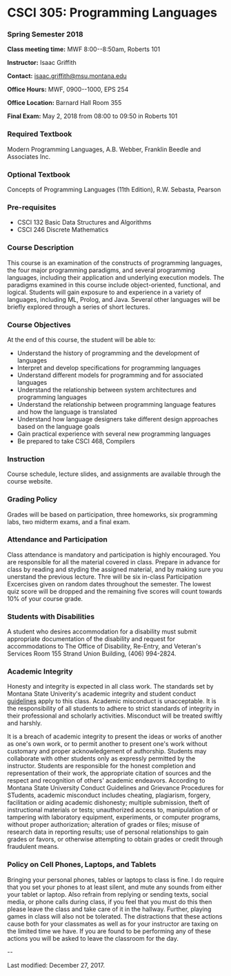 # CSCI 305: Programming Languages
### Spring Semester 2018

**Class meeting time:** MWF 8:00--8:50am, Roberts 101

**Instructor:** Isaac Griffith

**Contact:** isaac.griffith@msu.montana.edu

**Office Hours:** MWF, 0900--1000, EPS 254

**Office Location:** Barnard Hall Room 355

**Final Exam:** May 2, 2018 from 08:00 to 09:50 in Roberts 101

### Required Textbook
Modern Programming Languages, A.B. Webber, Franklin Beedle and Associates Inc.

### Optional Textbook
Concepts of Programming Languages (11th Edition), R.W. Sebasta, Pearson

### Pre-requisites

* CSCI 132 Basic Data Structures and Algorithms
* CSCI 246 Discrete Mathematics

### Course Description
This course is an examination of the constructs of programming languages, the four major programming paradigms, and several programming languages, including their application and underlying execution models. The paradigms examined in this course include object-oriented, functional, and logical. 
Students will gain exposure to and experience in a variety of languages, including ML, Prolog, and Java. Several other languages will be briefly explored through a series of short lectures. 

### Course Objectives
At the end of this course, the student will be able to:

* Understand the history of programming and the development of languages
* Interpret and develop specifications for programming languages
* Understand different models for programming and for associated languages
* Understand the relationship between system architectures and programming languages
* Understand the relationship between programming language features and how the language is translated
* Understand how language designers take different design approaches based on the language goals
* Gain practical experience with several new programming languages
* Be prepared to take CSCI 468, Compilers

### Instruction
Course schedule, lecture slides, and assignments are available through the course website.

### Grading Policy
Grades will be based on participation, three homeworks, six programming labs, two midterm exams, and a final exam.

### Attendance and Participation
Class attendance is mandatory and participation is highly encouraged. You are responsible for all the material covered in class. Prepare in advance for class by reading and styding the assigned material, and by making sure you unerstand the previous lecture. Thre will be six in-class Participation Excercises given on random dates throughout the semester. The lowest quiz score will be dropped and the remaining five scores will count towards 10\% of your course grade.

### Students with Disabilities
A student who desires accommodation for a disability must submit appropriate documentation of the disability and request for accommodations to The Office 
of Disability, Re-Entry, and Veteran's Services Room 155 Strand Union Building, (406) 994-2824.

### Academic Integrity
Honesty and integrity is expected in all class work. The standards set by Montana State Univerity's academic integrity and student conduct [guidelines](http://shiva.msu.montana.edu/courses/conduct.html) apply to this class. Academic misconduct is unacceptable. It is the responsibility of all students to adhere to strict standards of integrity in their professional and scholarly activities. Misconduct will be treated swiftly and harshly.

It is a breach of academic integrity to present the ideas or works of another as one's own work, or to permit another to present one's work without customary and proper acknowledgement of authorship. Students may collaborate with other students only as expressly permitted by the instructor. Students are responsible for the honest completion and representation of their work, the appropriate citation of sources and the respect and recognition of others' academic endeavors. According to Montana State University Conduct Guidelines and Grievance Procedures for STudents, academic misconduct includes cheating, plagiarism, forgery, facilitation or aiding academic dishonesty; multiple submission, theft of instructional materials or tests; unauthorized access to, manipulation of or tampering with laboratory equipment, experiments, or computer programs, without proper authorization; alteration of grades or files; misuse of research data in reporting results; use of personal relationships to gain grades or favors, or otherwise attempting to obtain grades or credit through fraudulent means.

### Policy on Cell Phones, Laptops, and Tablets
Bringing your personal phones, tables or laptops to class is fine. I do require that you set your phones to at least silent, and mute any sounds from either your tablet or laptop. Also refrain from replying or sending texts, social media, or phone calls during class, if you feel that you must do this then please leave the class and take care of it in the hallway. Further, playing games in class will also not be tolerated. The distractions that these actions cause both for your classmates as well as for your instructor are taxing on the limited time we have. If you are found to be performing any of these actions you will be asked to leave the classroom for the day.

--

Last modified: December 27, 2017.
